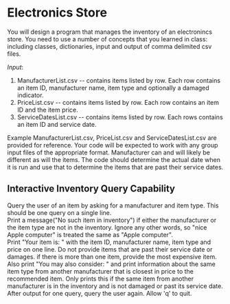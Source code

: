 # Electronics Store

You will design a program that manages the inventory of an electronincs store. You need to use a number of concepts that you learned in class: including classes, dictionaries, input and output of comma delimited csv files.  

*Input*:

1. ManufacturerList.csv -- contains items listed by row. Each row contains an item ID, manufacturer name, item type and optionally a damaged indicator.
2. PriceList.csv -- contains items listed by row. Each row contains an item ID and the item price.
3. ServiceDatesList.csv -- contains items listed by row. Each rows contains an item ID and service date.  

Example ManufacturerList.csv, PriceList.csv and ServiceDatesList.csv are provided for reference. Your code will be expected to work with any group input files of the appropriate format. Manufacturer can and will likely be different as will the items. The code should determine the actual date when it is run and use that to determine the items that are past their service dates.

## Interactive Inventory Query Capability

Query the user of an item by asking for a manufacturer and item type. This should be one query on a single line.  
Print a message("No such item in inventory") if either the manufacturer or the item type are not in the inventory. Ignore any other words, so "nice Apple computer" is treated the same as "Apple computer".  
Print "Your item is: " with the item ID, manufacturer name, item type and price on one line. Do not provide items that are past their service date or damages. if there is more than one item, provide the most expensive item.  
Also print "You may also consider: " and print information about the same item type from another manufacturer that is closest in price to the recommended item. Only prints this if the same item from another manufacturer is in the inventory and is not damaged or past its service date.  
After output for one query, query the user again. Allow 'q' to quit.